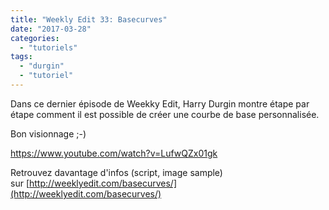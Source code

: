 ```yaml
---
title: "Weekly Edit 33: Basecurves"
date: "2017-03-28"
categories: 
  - "tutoriels"
tags: 
  - "durgin"
  - "tutoriel"
---
```


Dans ce dernier épisode de Weekky Edit, Harry Durgin montre étape par étape comment il est possible de créer une courbe de base personnalisée.

Bon visionnage ;-)

https://www.youtube.com/watch?v=LufwQZx01gk

Retrouvez davantage d'infos (script, image sample) sur [http://weeklyedit.com/basecurves/](http://weeklyedit.com/basecurves/)
